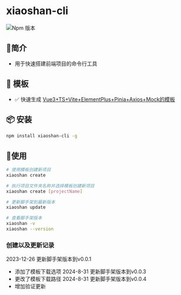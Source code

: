 #  xiaoshan-cli
![Npm 版本](https://img.shields.io/badge/xiaoshan-cli_v0.0.1-green)

## 📖简介
- 用于快速搭建前端项目的命令行工具

## 📕 模板
-  ✅ 快速生成 [Vue3+TS+Vite+ElementPlus+Pinia+Axios+Mock的模板](https://gitee.com/sohucw/admin-pro)

## 📦 安装

```bash
npm install xiaoshan-cli -g
```
## 🚩使用

```bash
# 使用模板创建新项目
xiaoshan create 

# 执行项目文件夹名称并选择模板创建新项目
xiaoshan create [projectName]

# 更新脚手架到最新版本
xiaoshan update

# 查看脚手架版本
xiaoshan -v
xiaoshan --version

```

### 创建以及更新记录
2023-12-26 更新脚手架版本到v0.0.1
- 添加了模板下载选项
2024-8-31 更新脚手架版本到v0.0.3
- 更改了模板下载路径
2024-8-31 更新脚手架版本到v0.0.4
- 增加验证更新
